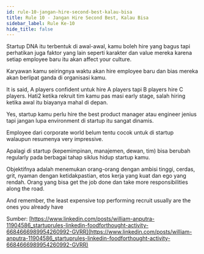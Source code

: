 ```yaml
---
id: rule-10-jangan-hire-second-best-kalau-bisa
title: Rule 10 - Jangan Hire Second Best, Kalau Bisa
sidebar_label: Rule Ke-10
hide_title: false
---
```


Startup DNA itu terbentuk di awal-awal, kamu boleh hire yang bagus tapi perhatikan juga faktor yang lain seperti karakter dan value mereka karena setiap employee baru itu akan affect your culture.

Karyawan kamu seiringnya waktu akan hire employee baru dan bias mereka akan berlipat ganda di organisasi kamu.

It is said, A players confident untuk hire A players tapi B players hire C players. Hati2 ketika rekruit tim kamu pas masi early stage, salah hiring ketika awal itu biayanya mahal di depan.

Yes, startup kamu perlu hire the best product manager atau engineer jenius tapi jangan lupa environment di startup itu sangat dinamis.

Employee dari corporate world belum tentu cocok untuk di startup walaupun resumenya very impressive.

Apalagi di startup (kepemimpinan, manajemen, dewan, tim) bisa berubah regularly pada berbagai tahap siklus hidup startup kamu.

Objektifnya adalah menemukan orang-orang dengan ambisi tinggi, cerdas, grit, nyaman dengan ketidakpastian, etos kerja yang kuat dan ego yang rendah. Orang yang bisa get the job done dan take more responsibilities along the road.

And remember, the least expensive top performing recruit usually are the ones you already have

Sumber:
[https://www.linkedin.com/posts/william-anputra-11904586_startuprules-linkedin-foodforthought-activity-6684666989954260992-GVRR](https://www.linkedin.com/posts/william-anputra-11904586_startuprules-linkedin-foodforthought-activity-6684666989954260992-GVRR)
